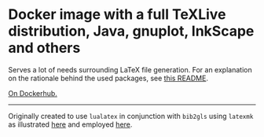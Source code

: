 # Docker image with a full TeXLive distribution, Java, gnuplot, InkScape and others

Serves a lot of needs surrounding LaTeX file generation.
For an explanation on the rationale behind the used packages, see
[this README](https://collaborating.tuhh.de/cap7863/gitlab-and-latex-ci-presentation/-/blob/master/README.md#docker).

[On Dockerhub.](https://cloud.docker.com/u/alexpovel/repository/docker/alexpovel/latex)

___

Originally created to use `lualatex` in conjunction with `bib2gls` using `latexmk` as illustrated
[here](https://tex.stackexchange.com/a/401979/120853) and employed
[here](https://github.com/alexpovel/thesis_template).
